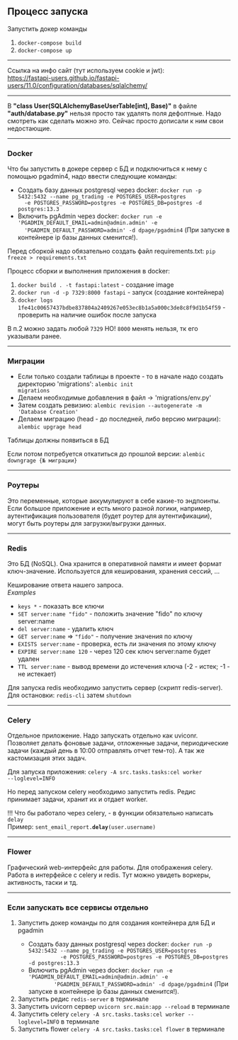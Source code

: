 <h2>Процесс запуска</h2>
Запустить докер команды
<ol>
    <li><code>docker-compose build</code></li>
    <li><code>docker-compose up</code></li>
</ol>

---
Ссылка на инфо сайт (тут используем cookie и jwt):<br>
https://fastapi-users.github.io/fastapi-users/11.0/configuration/databases/sqlalchemy/

---
В <b>"class User(SQLAlchemyBaseUserTable[int], Base)"</b> в файле <b>"auth/database.py"</b> нельзя просто так удалять поля 
дефолтные. Надо смотреть как сделать можно это. Сейчас просто дописали к ним свои недостающие.

---
<h3>Docker</h3>
Что бы запустить в докере сервер с БД и подключиться к нему с помощью pgadmin4, надо ввести следующие команды:
<ul>
<li> Создать базу данных postgresql через docker: <code>docker run -p 5432:5432 --name pg_trading -e POSTGRES_USER=postgres
  -e POSTGRES_PASSWORD=postgres -e POSTGRES_DB=postgres -d postgres:13.3</code></li>
<li> Включить pgAdmin через docker: <code>docker run -e 'PGADMIN_DEFAULT_EMAIL=admin@admin.admin' -e 
  'PGADMIN_DEFAULT_PASSWORD=admin' -d dpage/pgadmin4</code> (При запуске в контейнере ip базы данных сменится!).</li>
</ul>

Перед сборкой надо обязательно создать файл requirements.txt: <code>pip freeze > requirements.txt</code>

Процесс сборки и выполнения приложения в docker:
<ol>
<li><code>docker build . -t fastapi:latest</code> - создание image</li>
<li><code>docker run -d -p 7329:8000 fastapi</code> - запуск (создание контейнера)</li>
<li><code>docker logs 1fe41c00657437bdbe837804a2409267e053ec8b1a5a000c3de8c8f9d1b54f59</code> - проверить на 
наличие ошибок после запуска</li>
</ol>
В п.2 можно задать любой <code>7329</code> НО! <code>8000</code> менять нельзя, тк его указывали ранее. 

---

<h3>Миграции</h3>
<ul>
<li>Если только создали таблицы в проекте - то в начале надо создать директорию 'migrations': <code>alembic init 
migrations</code></li>
<li> Делаем необходимые добавления в файл -> 'migrations/env.py'</li>
<li> Затем создать ревизию: <code>alembic revision --autogenerate -m 'Database Creation'</code></li>
<li> Делаем миграцию (head - до последней, либо версию миграции): <code>alembic upgrage head</code></li>
</ul>
Таблицы должны появиться в БД 

Если потом потребуется откатиться до прошлой версии: <code>alembic downgrage {№ миграции}</code>

---
<h3>Роутеры</h3>
Это переменные, которые аккумулируют в себе какие-то эндпоинты. Если большое приложение и есть много разной логики, 
например, аутентификация пользователя (будет роутер для аутентификации), могут быть роутеры для загрузки/выгрузки 
данных.

---
<h3>Redis</h3>
Это БД (NoSQL). Она хранится в оперативной памяти и имеет формат ключ-значение. Используется для кеширования, хранения 
сессий, ...

Кеширование ответа нашего запроса. <br>
<i>Examples</i>
<ul>
<li><code>keys *</code> - показать все ключи</li>
<li><code>SET server:name "fido"</code> - положить значение "fido" по ключу server:name</li>
<li><code>del server:name</code> - удалить ключ</li>
<li><code>GET server:name</code> => <code>"fido"</code> - получение значения по ключу</li>
<li><code>EXISTS server:name</code> - проверка, есть ли значения по этому ключу</li>
<li><code>EXPIRE server:name 120</code> - через 120 сек ключ server:name будет удален</li>
<li><code>TTL server:name</code> - вывод времени до истечения ключа (-2 - истек; -1 - не истекает)</li>
</ul>
Для запуска redis необходимо запустить сервер (скрипт redis-server). <br>
Для остановки: <code>redis-cli</code> затем <code>shutdown</code>

---
<h3>Celery</h3>
Отдельное приложение. Надо запускать отдельно как uviconr.  
Позволяет делать фоновые задачи, отложенные задачи, периодические задачи (каждый день в 10:00 отправлять отчет 
тем-то). А так же кастомизация этих задач.

Для запуска приложения: <code>celery -A src.tasks.tasks:cel worker --loglevel=INFO</code>

Но перед запуском celery необходимо запустить redis. Редис принимает задачи, хранит их и отдает worker.

!!! Что бы работало через celery, - в функции обязательно написать <code>delay</code>
<br> Пример: <code>sent_email_report.<b>delay</b>(user.username)</code>

---
<h3>Flower</h3>
Графический web-интерфейс для работы. Для отображения celery.  
Работа в интерфейсе с celery и redis. Тут можно увидеть воркеры, активность, таски и тд.

---
<h3>Если запускать все сервисы отдельно</h3>
<ol>
<li>Запустить докер команды по для создания контейнера для БД и pgadmin</li>
    <ul>
        <li> Создать базу данных postgresql через docker: <code>docker run -p 5432:5432 --name pg_trading -e POSTGRES_USER=postgres
          -e POSTGRES_PASSWORD=postgres -e POSTGRES_DB=postgres -d postgres:13.3</code></li>
        <li> Включить pgAdmin через docker: <code>docker run -e 'PGADMIN_DEFAULT_EMAIL=admin@admin.admin' -e 
        'PGADMIN_DEFAULT_PASSWORD=admin' -d dpage/pgadmin4</code> (При запуске в контейнере ip базы данных сменится!).</li>
    </ul>
<li>Запустить редис <code>redis-server</code> в терминале</li>
<li>Запустить uvicorn сервер <code>uvicorn src.main:app --reload</code> в терминале</li>
<li>Запустить celery <code>celery -A src.tasks.tasks:cel worker --loglevel=INFO</code> в терминале</li>
<li>Запустить flower <code>celery -A src.tasks.tasks:cel flower</code> в терминале</li>
</ol>